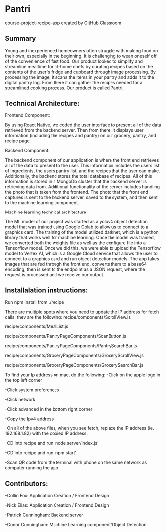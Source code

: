 # Pantri
course-project-recipe-app created by GitHub Classroom

## Summary

Young and inexperienced homeowners often struggle with making food on their own, especially in the beginning. It is challenging to wean oneself off of the convenience of fast food. Our product looked to simplify and streamline mealtime for at-home chefs by curating recipes based on the contents of the user's fridge and cupboard through image processing. By processing the image, it scans the items in your pantry and adds it to the digital pantry log. From there it can gather the recipes needed for a streamlined cooking process. Our product is called Pantri. 

## Technical Architecture:

Frontend Component:

By using React Native, we coded the user interface to present all of the data retrieved from the backend server. Then from there, it displays user information (including the recipes and pantry) on our grocery, pantry, and recipe page.

Backend Component:

The backend component of our application is where the front end retrieves all of the data to present to the user. This information includes the users list of ingredients, the users pantry list, and the recipes that the user can make. Additionally, the backend stores the total database of recipes. All of this information is stored in a MongoDb cluster that the backend server is retrieving data from. Additional functionality of the server includes handling the photo that is taken from the frontend. The photo that the front end captures is sent to the backend server, saved to the system, and then sent to the machine learning component. 

Machine learning technical architecture

The ML model of our project was started as a yolov4 object detection model that was trained using Google Colab to allow us to connect to a graphics card. The training of the model utilized darknet, which is a python library that works well for machine learning. Once the model was trained, we converted both the weights file as well as the configure file into a Tensorflow model. Once we did this, we were able to upload the Tensorflow model to Vertex AI, which is a Google Cloud service that allows the user to connect to a graphics card and run object detection models. The app takes images that are fed through the front end, converts them to a base64 encoding, then is sent to the endpoint as a JSON request, where the request is processed and we receive our output.

## Installalation instructions:

Run npm install from ./recipe

There are multiple spots where you need to update the IP address for fetch calls, they are the following:
recipe/components/ScrollView.js

recipe/components/MealList.js

recipe/components/PantryPageComponents/ScanButton.js

recipe/components/PantryPageComponents/PantrySearchBar.js

recipe/components/GroceryPageComponents/GroceryScrollView.js

recipe/components/GroceryPageComponents/GrocerySearchBar.js

To find your Ip address on mac, do the following:
-Click on the apple logo in the top left corner

-Click system preferences

-Click network

-Click advanced in the bottom right corner

-Copy the Ipv4 address

-On all of the above files, when you see fetch, replace the IP address (ie. 192.168.1.82) with the copied IP address.
	
-CD into recipe and run ‘node server/index.js’

-CD into recipe and run ‘npm start’

-Scan QR code from the terminal with phone on the same network as computer running the app

## Contributors:

-Collin Fox: Application Creation / Frontend Design

-Nick Elias: Application Creation / Frontend Design

-Patrick Cunningham: Backend server

-Conor Cunningham: Machine Learning component/Object Detection
